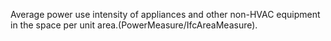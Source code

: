 ﻿Average power use intensity of appliances and other non-HVAC equipment in the space per unit area.(PowerMeasure/IfcAreaMeasure).
